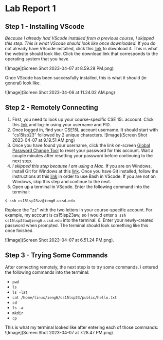 # Lab Report 1
## Step 1 - Installing VScode
*Because I already had VScode installed from a previous course, I skipped this step. This is what VScode should look like once downloaded.*
If you do not already have VScode installed, click this [link](https://code.visualstudio.com/) to download it. 
This is what the website should look like. Click the download link that corresponds to the operating system that you have. 

![Image](Screen Shot 2023-04-07 at 8.59.28 PM.png)

Once VScode has been successfully installed, this is what it should (in general) look like.

![Image](Screen Shot 2023-04-06 at 11.24.02 AM.png)


## Step 2 - Remotely Connecting
1. First, you need to look up your course-specific CSE 15L account. Click this [link](https://sdacs.ucsd.edu/~icc/index.php) and log-in using your username and PID.
2. Once logged in, find your CSE15L account username. It should start with "cs15lsp23" followed by 2 unique characters. ![Image](Screen Shot 2023-04-07 at 9.19.51 AM.png)
3. Once you have found your username, click the link on-screen [Global Password Change Tool](https://sdacs.ucsd.edu/~icc/password.php) to reset your password for this account. Wait a couple minutes after resetting your password before continuing to the next step.
4. *I skipped this step because I am using a Mac*.                                                                                                        If you are on Windows, install Git for Windows at this [link](https://gitforwindows.org/). Once you have Git installed, follow the instructions at this [link](https://stackoverflow.com/questions/42606837/how-do-i-use-bash-on-windows-from-the-visual-studio-code-integrated-terminal/50527994#50527994) in order to use Bash in VScode. If you are not on Windows, skip this step and continue to the next.
5. Open up a terminal in VScode. Enter the following command into the terminal:
```
$ ssh cs15lsp23zz@ieng6.ucsd.edu
```
Replace the "zz" with the two letters in your course-specific account. For example, my account is cs15lsp23aw, so I would enter `$ ssh cs15lsp23aw@ieng6.ucsd.edu`  into the terminal. 
6. Enter your newly-created password when prompted. The terminal should look something like this once finished. 

![Image](Screen Shot 2023-04-07 at 6.51.24 PM.png). 


## Step 3 - Trying Some Commands
After connecting remotely, the next step is to try some commands. I entered the following commands into the terminal:
- `pwd`
- `ls`
- `ls -lat`
- `cat /home/linux/ieng6/cs15lsp23/public/hello.txt`
- `cd`
- `ls -a`
- `mkdir`
- `cp`

This is what my terminal looked like after entering each of those commands:
![Image](Screen Shot 2023-04-07 at 7.28.47 PM.png)

